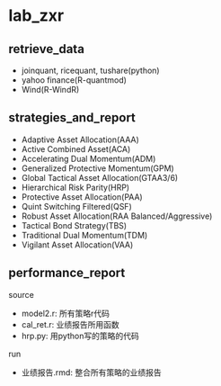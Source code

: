 lab_zxr
===

retrieve_data
-------
* joinquant, ricequant, tushare(python)
* yahoo finance(R-quantmod)
* Wind(R-WindR)

strategies_and_report
-------
* Adaptive Asset Allocation(AAA)
* Active Combined Asset(ACA)
* Accelerating Dual Momentum(ADM)
* Generalized Protective Momentum(GPM)
* Global Tactical Asset Allocation(GTAA3/6)
* Hierarchical Risk Parity(HRP)
* Protective Asset Allocation(PAA)
* Quint Switching Filtered(QSF)
* Robust Asset Allocation(RAA Balanced/Aggressive)
* Tactical Bond Strategy(TBS)
* Traditional Dual Momentum(TDM)
* Vigilant Asset Allocation(VAA)


performance_report
-------
source
* model2.r: 所有策略r代码
* cal_ret.r: 业绩报告所用函数
* hrp.py: 用python写的策略的代码

run
* 业绩报告.rmd: 整合所有策略的业绩报告

